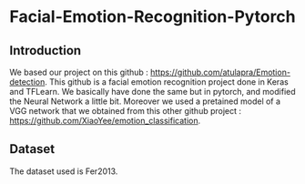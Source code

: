 # Facial-Emotion-Recognition-Pytorch

## Introduction

We based our project on this github : https://github.com/atulapra/Emotion-detection. This github is a facial emotion recognition project done in Keras and TFLearn. We basically have done the same but in pytorch, and modified the Neural Network a little bit.
Moreover we used a pretained model of a VGG network that we obtained from this other github project : https://github.com/XiaoYee/emotion_classification.

## Dataset

The dataset used is Fer2013.
